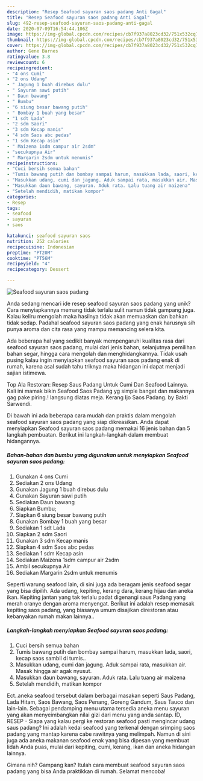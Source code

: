 ```yaml
---
description: "Resep Seafood sayuran saos padang Anti Gagal"
title: "Resep Seafood sayuran saos padang Anti Gagal"
slug: 492-resep-seafood-sayuran-saos-padang-anti-gagal
date: 2020-07-09T16:54:44.106Z
image: https://img-global.cpcdn.com/recipes/cb7f937a8023cd32/751x532cq70/seafood-sayuran-saos-padang-foto-resep-utama.jpg
thumbnail: https://img-global.cpcdn.com/recipes/cb7f937a8023cd32/751x532cq70/seafood-sayuran-saos-padang-foto-resep-utama.jpg
cover: https://img-global.cpcdn.com/recipes/cb7f937a8023cd32/751x532cq70/seafood-sayuran-saos-padang-foto-resep-utama.jpg
author: Gene Barnes
ratingvalue: 3.8
reviewcount: 6
recipeingredient:
- "4 ons Cumi"
- "2 ons Udang"
- " Jagung 1 buah direbus dulu"
- " Sayuran sawi putih"
- " Daun bawang"
- " Bumbu"
- "6 siung besar bawang putih"
- " Bombay 1 buah yang besar"
- "1 sdt Lada"
- "2 sdm Saori"
- "3 sdm Kecap manis"
- "4 sdm Saos abc pedas"
- "1 sdm Kecap asin"
- " Maizena 1sdm campur air 2sdm"
- "secukupnya Air"
- " Margarin 2sdm untuk menumis"
recipeinstructions:
- "Cuci bersih semua bahan"
- "Tumis bawang putih dan bombay sampai harum, masukkan lada, saori, kecap saos sambil di tumis.."
- "Masukkan udang, cumi dan jagung. Aduk sampai rata, masukkan air. Masak hingga air agak nyusut."
- "Masukkan daun bawang, sayuran. Aduk rata. Lalu tuang air maizena"
- "Setelah mendidih, matikan kompor"
categories:
- Resep
tags:
- seafood
- sayuran
- saos

katakunci: seafood sayuran saos 
nutrition: 252 calories
recipecuisine: Indonesian
preptime: "PT20M"
cooktime: "PT56M"
recipeyield: "4"
recipecategory: Dessert

---
```



![Seafood sayuran saos padang](https://img-global.cpcdn.com/recipes/cb7f937a8023cd32/751x532cq70/seafood-sayuran-saos-padang-foto-resep-utama.jpg)

Anda sedang mencari ide resep seafood sayuran saos padang yang unik? Cara menyiapkannya memang tidak terlalu sulit namun tidak gampang juga. Kalau keliru mengolah maka hasilnya tidak akan memuaskan dan bahkan tidak sedap. Padahal seafood sayuran saos padang yang enak harusnya sih punya aroma dan cita rasa yang mampu memancing selera kita.

Ada beberapa hal yang sedikit banyak mempengaruhi kualitas rasa dari seafood sayuran saos padang, mulai dari jenis bahan, selanjutnya pemilihan bahan segar, hingga cara mengolah dan menghidangkannya. Tidak usah pusing kalau ingin menyiapkan seafood sayuran saos padang enak di rumah, karena asal sudah tahu triknya maka hidangan ini dapat menjadi sajian istimewa.

Top Ala Restoran: Resep Saus Padang Untuk Cumi Dan Seafood Lainnya. Kali ini mamak bikin Seafood Saos Padang yg simple banget dan makannya gag pake piring.! langsung diatas meja. Kerang Ijo Saos Padang. by Bakti Sarwendi.


Di bawah ini ada beberapa cara mudah dan praktis dalam mengolah seafood sayuran saos padang yang siap dikreasikan. Anda dapat menyiapkan Seafood sayuran saos padang memakai 16 jenis bahan dan 5 langkah pembuatan. Berikut ini langkah-langkah dalam membuat hidangannya.

<!--inarticleads1-->

##### Bahan-bahan dan bumbu yang digunakan untuk menyiapkan Seafood sayuran saos padang:

1. Gunakan 4 ons Cumi
1. Sediakan 2 ons Udang
1. Gunakan  Jagung 1 buah direbus dulu
1. Gunakan  Sayuran sawi putih
1. Sediakan  Daun bawang
1. Siapkan  Bumbu;
1. Siapkan 6 siung besar bawang putih
1. Gunakan  Bombay 1 buah yang besar
1. Sediakan 1 sdt Lada
1. Siapkan 2 sdm Saori
1. Gunakan 3 sdm Kecap manis
1. Siapkan 4 sdm Saos abc pedas
1. Sediakan 1 sdm Kecap asin
1. Sediakan  Maizena 1sdm campur air 2sdm
1. Ambil secukupnya Air
1. Sediakan  Margarin 2sdm untuk menumis


Seperti warung seafood lain, di sini juga ada beragam jenis seafood segar yang bisa dipilih. Ada udang, kepiting, kerang dara, kerang hijau dan aneka ikan. Kepiting jantan yang tak terlalu padat digenangi saus Padang yang merah oranye dengan aroma menyengat. Berikut ini adalah resep memasak kepiting saos padang, yang biasanya umum disajikan direstoran atau kebanyakan rumah makan lainnya.. 

<!--inarticleads2-->

##### Langkah-langkah menyiapkan Seafood sayuran saos padang:

1. Cuci bersih semua bahan
1. Tumis bawang putih dan bombay sampai harum, masukkan lada, saori, kecap saos sambil di tumis..
1. Masukkan udang, cumi dan jagung. Aduk sampai rata, masukkan air. Masak hingga air agak nyusut.
1. Masukkan daun bawang, sayuran. Aduk rata. Lalu tuang air maizena
1. Setelah mendidih, matikan kompor


Ect..aneka seafood tersebut dalam berbagai masakan seperti Saus Padang, Lada Hitam, Saos Bawang, Saos Penang, Goreng Gandum, Saus Tauco dan lain-lain. Sebagai pendamping menu utama tersedia aneka menu sayuran yang akan menyeimbangkan nilai gizi dari menu yang anda santap. ID, RESEP - Siapa yang kalau pergi ke restoran seafood pasti mengincar udang saus padang? Ini adalah kedai seafood yang terkenal dengan srimping saos padang yang mantap karena cabe rawitnya yang melimpah. Namun di sini juga ada aneka makanan seafood enak yang bisa dipesan yang membuat lidah Anda puas, mulai dari kepiting, cumi, kerang, ikan dan aneka hidangan lainnya. 

Gimana nih? Gampang kan? Itulah cara membuat seafood sayuran saos padang yang bisa Anda praktikkan di rumah. Selamat mencoba!
